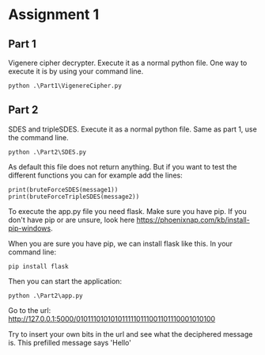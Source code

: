 # Assignment 1

## Part 1
Vigenere cipher decrypter. Execute it as a normal python file.
One way to execute it is by using your command line.
```
python .\Part1\VigenereCipher.py
```

## Part 2
SDES and tripleSDES. Execute it as a normal python file.
Same as part 1, use the command line.
```
python .\Part2\SDES.py
```
As default this file does not return anything. But if you want to test the different functions you can for example add the lines:
```
print(bruteForceSDES(message1))
print(bruteForceTripleSDES(message2))
```

To execute the app.py file you need flask. Make sure you have pip. If you don't have pip or are unsure, look here https://phoenixnap.com/kb/install-pip-windows.

When you are sure you have pip, we can install flask like this.
In your command line:
```
pip install flask
```
Then you can start the application:
```
python .\Part2\app.py
```

Go to the url: http://127.0.0.1:5000/0101110101010111110111001101110001010100

Try to insert your own bits in the url and see what the deciphered message is. This prefilled message says 'Hello'
